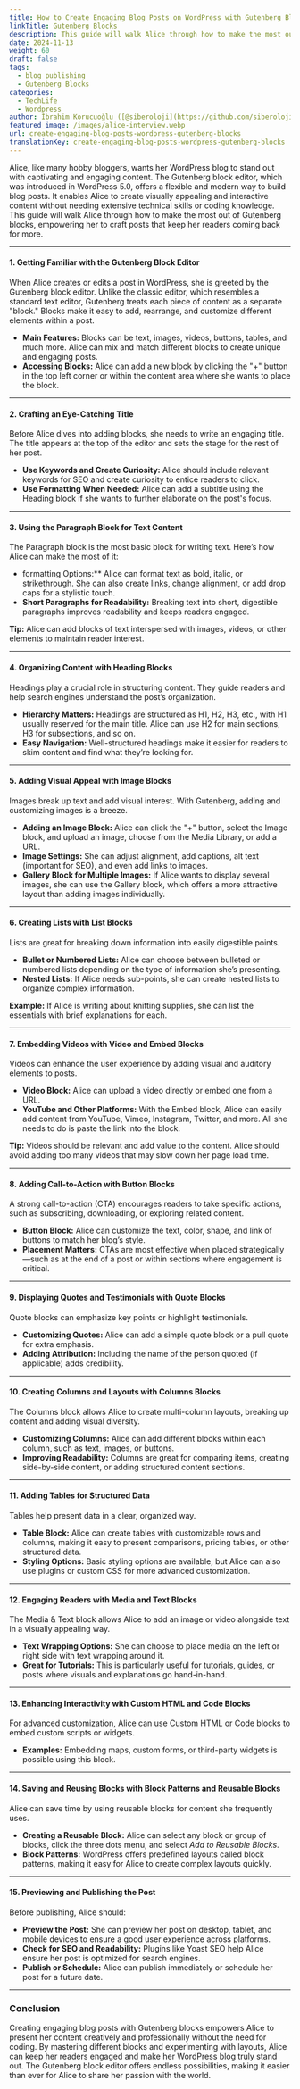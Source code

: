 ```yaml
---
title: How to Create Engaging Blog Posts on WordPress with Gutenberg Blocks
linkTitle: Gutenberg Blocks
description: This guide will walk Alice through how to make the most out of Gutenberg blocks, empowering her to craft posts that keep her readers coming back for more.
date: 2024-11-13
weight: 60
draft: false
tags:
  - blog publishing
  - Gutenberg Blocks
categories:
  - TechLife
  - Wordpress
author: İbrahim Korucuoğlu ([@siberoloji](https://github.com/siberoloji))
featured_image: /images/alice-interview.webp
url: create-engaging-blog-posts-wordpress-gutenberg-blocks
translationKey: create-engaging-blog-posts-wordpress-gutenberg-blocks
---
```


Alice, like many hobby bloggers, wants her WordPress blog to stand out with captivating and engaging content. The Gutenberg block editor, which was introduced in WordPress 5.0, offers a flexible and modern way to build blog posts. It enables Alice to create visually appealing and interactive content without needing extensive technical skills or coding knowledge. This guide will walk Alice through how to make the most out of Gutenberg blocks, empowering her to craft posts that keep her readers coming back for more.

---

#### **1. Getting Familiar with the Gutenberg Block Editor**

When Alice creates or edits a post in WordPress, she is greeted by the Gutenberg block editor. Unlike the classic editor, which resembles a standard text editor, Gutenberg treats each piece of content as a separate "block." Blocks make it easy to add, rearrange, and customize different elements within a post.

- **Main Features:** Blocks can be text, images, videos, buttons, tables, and much more. Alice can mix and match different blocks to create unique and engaging posts.
- **Accessing Blocks:** Alice can add a new block by clicking the "+" button in the top left corner or within the content area where she wants to place the block.

---

#### **2. Crafting an Eye-Catching Title**

Before Alice dives into adding blocks, she needs to write an engaging title. The title appears at the top of the editor and sets the stage for the rest of her post.

- **Use Keywords and Create Curiosity:** Alice should include relevant keywords for SEO and create curiosity to entice readers to click.
- **Use Formatting When Needed:** Alice can add a subtitle using the Heading block if she wants to further elaborate on the post's focus.

---

#### **3. Using the Paragraph Block for Text Content**

The Paragraph block is the most basic block for writing text. Here’s how Alice can make the most of it:

- formatting Options:** Alice can format text as bold, italic, or strikethrough. She can also create links, change alignment, or add drop caps for a stylistic touch.
- **Short Paragraphs for Readability:** Breaking text into short, digestible paragraphs improves readability and keeps readers engaged.

**Tip:** Alice can add blocks of text interspersed with images, videos, or other elements to maintain reader interest.

---

#### **4. Organizing Content with Heading Blocks**

Headings play a crucial role in structuring content. They guide readers and help search engines understand the post’s organization.

- **Hierarchy Matters:** Headings are structured as H1, H2, H3, etc., with H1 usually reserved for the main title. Alice can use H2 for main sections, H3 for subsections, and so on.
- **Easy Navigation:** Well-structured headings make it easier for readers to skim content and find what they’re looking for.

---

#### **5. Adding Visual Appeal with Image Blocks**

Images break up text and add visual interest. With Gutenberg, adding and customizing images is a breeze.

- **Adding an Image Block:** Alice can click the "+" button, select the Image block, and upload an image, choose from the Media Library, or add a URL.
- **Image Settings:** She can adjust alignment, add captions, alt text (important for SEO), and even add links to images.
- **Gallery Block for Multiple Images:** If Alice wants to display several images, she can use the Gallery block, which offers a more attractive layout than adding images individually.

---

#### **6. Creating Lists with List Blocks**

Lists are great for breaking down information into easily digestible points.

- **Bullet or Numbered Lists:** Alice can choose between bulleted or numbered lists depending on the type of information she’s presenting.
- **Nested Lists:** If Alice needs sub-points, she can create nested lists to organize complex information.

**Example:** If Alice is writing about knitting supplies, she can list the essentials with brief explanations for each.

---

#### **7. Embedding Videos with Video and Embed Blocks**

Videos can enhance the user experience by adding visual and auditory elements to posts.

- **Video Block:** Alice can upload a video directly or embed one from a URL.
- **YouTube and Other Platforms:** With the Embed block, Alice can easily add content from YouTube, Vimeo, Instagram, Twitter, and more. All she needs to do is paste the link into the block.

**Tip:** Videos should be relevant and add value to the content. Alice should avoid adding too many videos that may slow down her page load time.

---

#### **8. Adding Call-to-Action with Button Blocks**

A strong call-to-action (CTA) encourages readers to take specific actions, such as subscribing, downloading, or exploring related content.

- **Button Block:** Alice can customize the text, color, shape, and link of buttons to match her blog’s style.
- **Placement Matters:** CTAs are most effective when placed strategically—such as at the end of a post or within sections where engagement is critical.

---

#### **9. Displaying Quotes and Testimonials with Quote Blocks**

Quote blocks can emphasize key points or highlight testimonials.

- **Customizing Quotes:** Alice can add a simple quote block or a pull quote for extra emphasis.
- **Adding Attribution:** Including the name of the person quoted (if applicable) adds credibility.

---

#### **10. Creating Columns and Layouts with Columns Blocks**

The Columns block allows Alice to create multi-column layouts, breaking up content and adding visual diversity.

- **Customizing Columns:** Alice can add different blocks within each column, such as text, images, or buttons.
- **Improving Readability:** Columns are great for comparing items, creating side-by-side content, or adding structured content sections.

---

#### **11. Adding Tables for Structured Data**

Tables help present data in a clear, organized way.

- **Table Block:** Alice can create tables with customizable rows and columns, making it easy to present comparisons, pricing tables, or other structured data.
- **Styling Options:** Basic styling options are available, but Alice can also use plugins or custom CSS for more advanced customization.

---

#### **12. Engaging Readers with Media and Text Blocks**

The Media & Text block allows Alice to add an image or video alongside text in a visually appealing way.

- **Text Wrapping Options:** She can choose to place media on the left or right side with text wrapping around it.
- **Great for Tutorials:** This is particularly useful for tutorials, guides, or posts where visuals and explanations go hand-in-hand.

---

#### **13. Enhancing Interactivity with Custom HTML and Code Blocks**

For advanced customization, Alice can use Custom HTML or Code blocks to embed custom scripts or widgets.

- **Examples:** Embedding maps, custom forms, or third-party widgets is possible using this block.

---

#### **14. Saving and Reusing Blocks with Block Patterns and Reusable Blocks**

Alice can save time by using reusable blocks for content she frequently uses.

- **Creating a Reusable Block:** Alice can select any block or group of blocks, click the three dots menu, and select *Add to Reusable Blocks*.
- **Block Patterns:** WordPress offers predefined layouts called block patterns, making it easy for Alice to create complex layouts quickly.

---

#### **15. Previewing and Publishing the Post**

Before publishing, Alice should:

- **Preview the Post:** She can preview her post on desktop, tablet, and mobile devices to ensure a good user experience across platforms.
- **Check for SEO and Readability:** Plugins like Yoast SEO help Alice ensure her post is optimized for search engines.
- **Publish or Schedule:** Alice can publish immediately or schedule her post for a future date.

---

### **Conclusion**

Creating engaging blog posts with Gutenberg blocks empowers Alice to present her content creatively and professionally without the need for coding. By mastering different blocks and experimenting with layouts, Alice can keep her readers engaged and make her WordPress blog truly stand out. The Gutenberg block editor offers endless possibilities, making it easier than ever for Alice to share her passion with the world.

